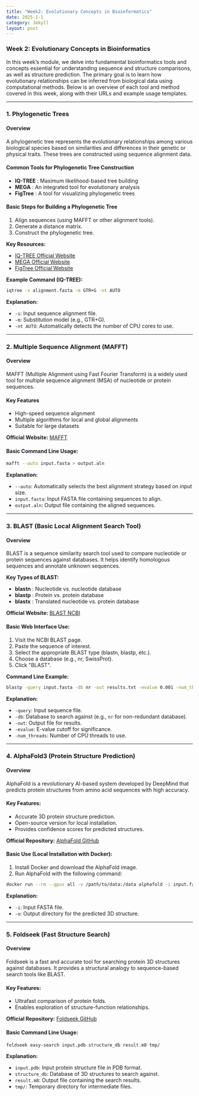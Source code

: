 ```yaml
---
title: "Week2: Evolutionary Concepts in Bioinformatics"
date: 2025-1-1
category: Jekyll
layout: post
---
```

### **Week 2: Evolutionary Concepts in Bioinformatics**

In this week’s module, we delve into fundamental bioinformatics tools and concepts essential for understanding sequence and structure comparisons, as well as structure prediction. The primary goal is to learn how evolutionary relationships can be inferred from biological data using computational methods. Below is an overview of each tool and method covered in this week, along with their URLs and example usage templates.

---

### **1. Phylogenetic Trees**

#### **Overview**

A phylogenetic tree represents the evolutionary relationships among various biological species based on similarities and differences in their genetic or physical traits. These trees are constructed using sequence alignment data.

#### **Common Tools for Phylogenetic Tree Construction**

* **IQ-TREE** : Maximum likelihood-based tree building
* **MEGA** : An integrated tool for evolutionary analysis
* **FigTree** : A tool for visualizing phylogenetic trees

#### **Basic Steps for Building a Phylogenetic Tree**

1. Align sequences (using MAFFT or other alignment tools).
2. Generate a distance matrix.
3. Construct the phylogenetic tree.

**Key Resources:**

* [IQ-TREE Official Website](http://www.iqtree.org/)
* [MEGA Official Website](https://www.megasoftware.net/)
* [FigTree Official Website](http://tree.bio.ed.ac.uk/software/figtree/)

**Example Command (IQ-TREE):**

```bash
iqtree -s alignment.fasta -m GTR+G -nt AUTO
```

**Explanation:**

* `-s`: Input sequence alignment file.
* `-m`: Substitution model (e.g., GTR+G).
* `-nt AUTO`: Automatically detects the number of CPU cores to use.

---

### **2. Multiple Sequence Alignment (MAFFT)**

#### **Overview**

MAFFT (Multiple Alignment using Fast Fourier Transform) is a widely used tool for multiple sequence alignment (MSA) of nucleotide or protein sequences.

#### **Key Features**

* High-speed sequence alignment
* Multiple algorithms for local and global alignments
* Suitable for large datasets

**Official Website:** [MAFFT](https://mafft.cbrc.jp/alignment/software/)

#### **Basic Command Line Usage:**

```bash
mafft --auto input.fasta > output.aln
```

**Explanation:**

* `--auto`: Automatically selects the best alignment strategy based on input size.
* `input.fasta`: Input FASTA file containing sequences to align.
* `output.aln`: Output file containing the aligned sequences.

---

### **3. BLAST (Basic Local Alignment Search Tool)**

#### **Overview**

BLAST is a sequence similarity search tool used to compare nucleotide or protein sequences against databases. It helps identify homologous sequences and annotate unknown sequences.

**Key Types of BLAST:**

* **blastn** : Nucleotide vs. nucleotide database
* **blastp** : Protein vs. protein database
* **blastx** : Translated nucleotide vs. protein database

**Official Website:** [BLAST NCBI](https://blast.ncbi.nlm.nih.gov/)

#### **Basic Web Interface Use:**

1. Visit the NCBI BLAST page.
2. Paste the sequence of interest.
3. Select the appropriate BLAST type (blastn, blastp, etc.).
4. Choose a database (e.g., nr, SwissProt).
5. Click "BLAST".

**Command Line Example:**

```bash
blastp -query input.fasta -db nr -out results.txt -evalue 0.001 -num_threads 4
```

**Explanation:**

* `-query`: Input sequence file.
* `-db`: Database to search against (e.g., `nr` for non-redundant database).
* `-out`: Output file for results.
* `-evalue`: E-value cutoff for significance.
* `-num_threads`: Number of CPU threads to use.

---

### **4. AlphaFold3 (Protein Structure Prediction)**

#### **Overview**

AlphaFold is a revolutionary AI-based system developed by DeepMind that predicts protein structures from amino acid sequences with high accuracy.

#### **Key Features:**

* Accurate 3D protein structure prediction.
* Open-source version for local installation.
* Provides confidence scores for predicted structures.

**Official Repository:** [AlphaFold GitHub](https://github.com/deepmind/alphafold)

#### **Basic Use (Local Installation with Docker):**

1. Install Docker and download the AlphaFold image.
2. Run AlphaFold with the following command:

```bash
docker run --rm --gpus all -v /path/to/data:/data alphafold -i input.fasta -o /output/directory
```

**Explanation:**

* `-i`: Input FASTA file.
* `-o`: Output directory for the predicted 3D structure.

---

### **5. Foldseek (Fast Structure Search)**

#### **Overview**

Foldseek is a fast and accurate tool for searching protein 3D structures against databases. It provides a structural analogy to sequence-based search tools like BLAST.

#### **Key Features:**

* Ultrafast comparison of protein folds.
* Enables exploration of structure-function relationships.

**Official Repository:** [Foldseek GitHub](https://github.com/steineggerlab/foldseek)

#### **Basic Command Line Usage:**

```bash
foldseek easy-search input.pdb structure_db result.m8 tmp/
```

**Explanation:**

* `input.pdb`: Input protein structure file in PDB format.
* `structure_db`: Database of 3D structures to search against.
* `result.m8`: Output file containing the search results.
* `tmp/`: Temporary directory for intermediate files.
